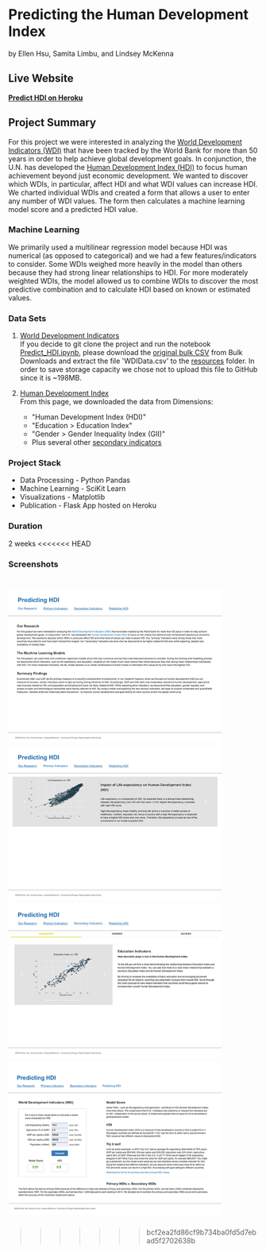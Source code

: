 # Predicting the Human Development Index
by Ellen Hsu, Samita Limbu, and Lindsey McKenna

## Live Website
[**Predict HDI on Heroku**](https://predict-hdi.herokuapp.com/)

## Project Summary
For this project we were interested in analyzing the [World Development Indicators (WDI)](http://datatopics.worldbank.org/world-development-indicators/) that have been tracked by the World Bank for more than 50 years in order to help achieve global development goals. In conjunction, the U.N. has developed the [Human Development Index (HDI)](http://hdr.undp.org/en/data#) to focus human achievement beyond just economic development. We wanted to discover which WDIs, in particular, affect HDI and what WDI values can increase HDI. We charted individual WDIs and created a form that allows a user to enter any number of WDI values. The form then calculates a machine learning model score and a predicted HDI value.

### Machine Learning
We primarily used a multilinear regression model because HDI was numerical (as opposed to categorical) and we had a few features/indicators to consider. Some WDIs weighed more heavily in the model than others because they had strong linear relationships to HDI. For more moderately weighted WDIs, the model allowed us to combine WDIs to discover the most predictive combination and to calculate HDI based on known or estimated values.

### Data Sets
1. [World Development Indicators](http://datatopics.worldbank.org/world-development-indicators/)
<br>If you decide to git clone the project and run the notebook [Predict_HDI.ipynb](https://github.com/linmck/finalproject/blob/master/Predict_HDI.ipynb), please download the [original bulk CSV](http://databank.worldbank.org/data/download/WDI_csv.zip) from Bulk Downloads and extract the file 'WDIData.csv' to the [resources](https://github.com/linmck/finalproject/tree/master/resources) folder. In order to save storage capacity we chose not to upload this file to GitHub since it is ~198MB.<br>

2. [Human Development Index](http://hdr.undp.org/en/data#)
<br>From this page, we downloaded the data from Dimensions: 
    - "Human Development Index (HDI)"
    - "Education > Education Index"
    - "Gender > Gender Inequality Index (GII)"
    - Plus several other [secondary indicators](https://predict-hdi.herokuapp.com/secondary) 

### Project Stack
- Data Processing - Python Pandas
- Machine Learning - SciKit Learn
- Visualizations - Matplotlib
- Publication - Flask App hosted on Heroku

### Duration
2 weeks
<<<<<<< HEAD

### Screenshots
<kbd><img src="screenshots/screenshot_machine_learning_1.png" width="430" /></kbd><kbd><img src="screenshots/screenshot_machine_learning_2.png" width="430" /></kbd><br />
<kbd><img src="screenshots/screenshot_machine_learning_3.png" width="430" /></kbd><kbd><img src="screenshots/screenshot_machine_learning_4.png" width="430" /></kbd><br />
=======
>>>>>>> bcf2ea2fd86cf9b734ba0fd5d7ebad5f2702638b
